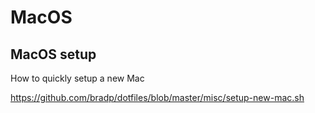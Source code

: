 # MacOS

## MacOS setup

How to quickly setup a new Mac

[https://github.com/bradp/dotfiles/blob/master/misc/setup-new-mac.sh  
](https://github.com/bradp/dotfiles/blob/master/misc/setup-new-mac.sh
)

